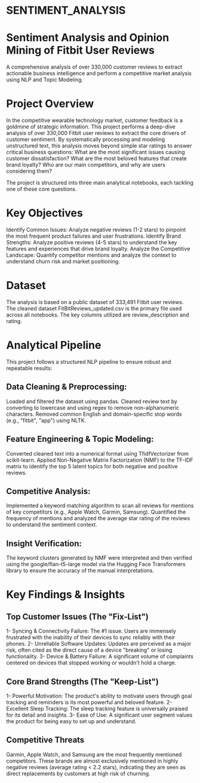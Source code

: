 # SENTIMENT_ANALYSIS
# Sentiment Analysis and Opinion Mining of Fitbit User Reviews 
A comprehensive analysis of over 330,000 customer reviews to extract actionable business intelligence and perform a competitive market analysis using NLP and Topic Modeling.
# Project Overview
In the competitive wearable technology market, customer feedback is a goldmine of strategic information. This project performs a deep-dive analysis of over 330,000 Fitbit user reviews to extract the core drivers of customer sentiment. By systematically processing and modeling unstructured text, this analysis moves beyond simple star ratings to answer critical business questions:
What are the most significant issues causing customer dissatisfaction?
What are the most beloved features that create brand loyalty?
Who are our main competitors, and why are users considering them?

The project is structured into three main analytical notebooks, each tackling one of these core questions.
# Key Objectives
Identify Common Issues: Analyze negative reviews (1-2 stars) to pinpoint the most frequent product failures and user frustrations.
Identify Brand Strengths: Analyze positive reviews (4-5 stars) to understand the key features and experiences that drive brand loyalty.
Analyze the Competitive Landscape: Quantify competitor mentions and analyze the context to understand churn risk and market positioning.

# Dataset
The analysis is based on a public dataset of 333,491 Fitbit user reviews. The cleaned dataset FitBitReviews_updated.csv is the primary file used across all notebooks. The key columns utilized are review_description and rating.

# Analytical Pipeline
This project follows a structured NLP pipeline to ensure robust and repeatable results:
## Data Cleaning & Preprocessing:
Loaded and filtered the dataset using pandas.
Cleaned review text by converting to lowercase and using regex to remove non-alphanumeric characters.
Removed common English and domain-specific stop words (e.g., "fitbit", "app") using NLTK.
## Feature Engineering & Topic Modeling:
Converted cleaned text into a numerical format using TfidfVectorizer from scikit-learn.
Applied Non-Negative Matrix Factorization (NMF) to the TF-IDF matrix to identify the top 5 latent topics for both negative and positive reviews.
## Competitive Analysis:
Implemented a keyword matching algorithm to scan all reviews for mentions of key competitors (e.g., Apple Watch, Garmin, Samsung).
Quantified the frequency of mentions and analyzed the average star rating of the reviews to understand the sentiment context.
## Insight Verification:
The keyword clusters generated by NMF were interpreted and then verified using the google/flan-t5-large model via the Hugging Face Transformers library to ensure the accuracy of the manual interpretations.

# Key Findings & Insights
## Top Customer Issues (The "Fix-List")
1- Syncing & Connectivity Failure: The #1 issue. Users are immensely frustrated with the inability of their devices to sync reliably with their phones.
2- Unreliable Software Updates: Updates are perceived as a major risk, often cited as the direct cause of a device "breaking" or losing functionality.
3- Device & Battery Failure: A significant volume of complaints centered on devices that stopped working or wouldn't hold a charge.
## Core Brand Strengths (The "Keep-List")
1- Powerful Motivation: The product's ability to motivate users through goal tracking and reminders is its most powerful and beloved feature.
2- Excellent Sleep Tracking: The sleep tracking feature is universally praised for its detail and insights.
3- Ease of Use: A significant user segment values the product for being easy to set up and understand.
## Competitive Threats
Garmin, Apple Watch, and Samsung are the most frequently mentioned competitors.
These brands are almost exclusively mentioned in highly negative reviews (average rating < 2.2 stars), indicating they are seen as direct replacements by customers at high risk of churning.
